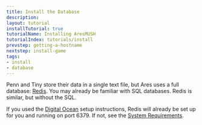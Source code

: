 ```yaml
---
title: Install the Database
description:
layout: tutorial
installTutorial: true
tutorialName: Installing AresMUSH
tutorialIndex: tutorials/install
prevstep: getting-a-hostname
nextstep: install-game
tags: 
- install
- database
---
```


Penn and Tiny store their data in a single text file, but Ares uses a full database: [Redis](http://redis.io/).  You may already be familiar with SQL databases. Redis is similar, but without the SQL.

If you used the [Digital Ocean](/tutorials/install/digital-ocean) setup instructions, Redis will already be set up for you and running on port 6379.  If not, see the [System Requirements](/tutorials/install/system-requirements).